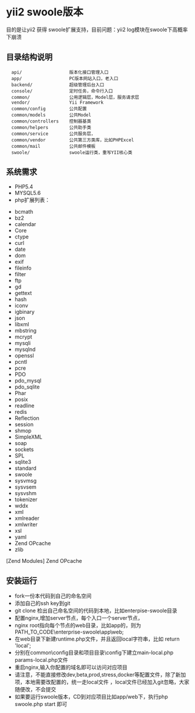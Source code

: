 yii2 swoole版本
============================

目的是让yii2 获得 swoole扩展支持，目前问题：yii2 log模块在swoole下高概率下崩溃

目录结构说明
-------------------

      api/                  版本化接口管理入口
      app/                  PC版本网站入口，老入口
      backend/              超级管理后台入口
      console/              定时任务，命令行入口
      common/               公用逻辑层，Model层，服务请求层
      vendor/               Yii Framework
      common/config         公共配置
      common/models         公共Model
      common/controllers    控制器基类
      common/helpers        公共助手类
      common/service        公共服务层，
      common/vendor         公共第三方类库，比如PHPExcel
      common/mail           公共邮件模板
      swoole/               swoole运行类，重写YII核心类



系统需求
------------

- PHP5.4
- MYSQL5.6
- php扩展列表：
* bcmath
* bz2
* calendar
* Core
* ctype
* curl
* date
* dom
* exif
* fileinfo
* filter
* ftp
* gd
* gettext
* hash
* iconv
* igbinary
* json
* libxml
* mbstring
* mcrypt
* mysqli
* mysqlnd
* openssl
* pcntl
* pcre
* PDO
* pdo_mysql
* pdo_sqlite
* Phar
* posix
* readline
* redis
* Reflection
* session
* shmop
* SimpleXML
* soap
* sockets
* SPL
* sqlite3
* standard
* swoole
* sysvmsg
* sysvsem
* sysvshm
* tokenizer
* wddx
* xml
* xmlreader
* xmlwriter
* xsl
* yaml
* Zend OPcache
* zlib

[Zend Modules]
Zend OPcache


安装运行
------------


- fork一份本代码到自己的命名空间
- 添加自己的ssh key到git
- git clone 检出自己命名空间的代码到本地，比如enterpise-swoole目录
- 配置nginx,增加server节点，每个入口一个server节点，
- nginx root指向每个节点的web目录，比如app的，则为  PATH_TO_CODE\enterprise-swoole\app\web;
- 在web目录下新建runtime.php文件，并且返回local字符串，比如 return 'local';
- 分别在common\config目录和项目目录\config下建立main-local.php params-local.php文件
- 重启nginx,输入你配置的域名即可以访问对应项目
- 请注意，不能直接修改dev,beta,prod,stress,docker等配置文件，除了新加项，本地需要改配置的，统一走local文件 ，local文件已经加入git忽略，大家随便改，不会提交
- 如果要运行swoole版本，CD到对应项目比如app/web下，执行php swoole.php start 即可


